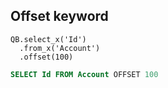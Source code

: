 ## Offset keyword
  ```apex
  QB.select_x('Id')
    .from_x('Account')
    .offset(100)
  ```
  ```sql
  SELECT Id FROM Account OFFSET 100
  ```
